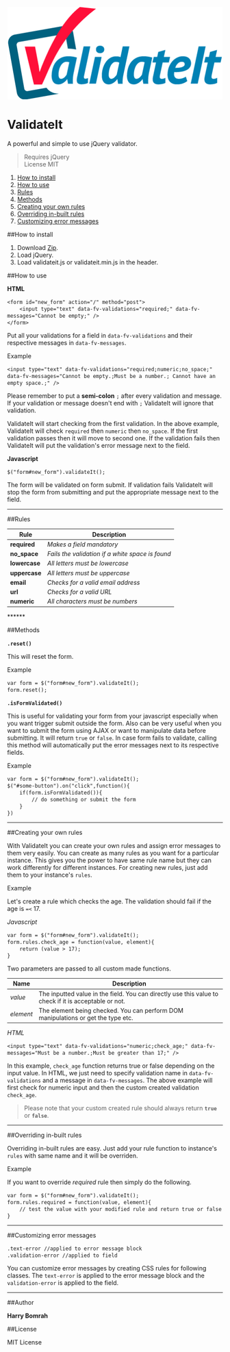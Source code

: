 ![validate icon](assets/images/validateIt.png)
# ValidateIt
A powerful and simple to use jQuery validator.

> Requires jQuery  
> License MIT

1. [How to install](#how-to-insall)
2. [How to use](#how-to-use)
3. [Rules](#rules)
4. [Methods](#methods)
5. [Creating your own rules](#creating-your-own-rules)
6. [Overriding in-built rules](#overriding-in-built-rules)
7. [Customizing error messages](#customizing-error-messages)

##How to install

1. Download [Zip](https://github.com/harminderbomrah/validateit/archive/master.zip).
2. Load jQuery.
2. Load validateit.js or validateit.min.js in the header.

##How to use

**HTML**

	<form id="new_form" action="/" method="post">
		<input type="text" data-fv-validations="required;" data-fv-messages="Cannot be empty;" />
	</form>

Put all your validations for a field in `data-fv-validations` and their respective messages in `data-fv-messages`.

Example

	<input type="text" data-fv-validations="required;numeric;no_space;" data-fv-messages="Cannot be empty.;Must be a number.; Cannot have an empty space.;" />
	
Please remember to put a **semi-colon** `;` after every validation and message. If your validation or message doesn't end with `;` ValidateIt will ignore that validation.

ValidateIt will start checking from the first validation. In the above example, ValidateIt will check `required` then `numeric` then `no_space`. If the first validation passes then it will move to second one. If the validation fails then ValidateIt will put the validation's error message next to the field.

**Javascript**

	$("form#new_form").validateIt();

The form will be validated on form submit. If validation fails ValidateIt will stop the form from submitting and put the appropriate message next to the field. 

******

##Rules

<table>
	<thead>
	<tr>
		<th>Rule</th>
		<th>Description</th>
	</tr>
	</thead>
	<tbody>
		<tr>
			<td><b>required</b></td>
			<td><i>Makes a field mandatory</i></td>
		</tr>
		<tr>
			<td><b>no_space</b></td>
			<td><i>Fails the validation if a white space is found</i></td>
		</tr>
		<tr>
			<td><b>lowercase</b></td>
			<td><i>All letters must be lowercase</i></td>
		</tr>
		<tr>
			<td><b>uppercase</b></td>
			<td><i>All letters must be uppercase</i></td>
		</tr>
		<tr>
			<td><b>email</b></td>
			<td><i>Checks for a valid email address</i></td>
		</tr>
		<tr>
			<td><b>url</b></td>
			<td><i>Checks for a valid URL</i></td>
		</tr>
		<tr>
			<td><b>numeric</b></td>
			<td><i>All characters must be numbers</i></td>
		</tr>
	</tbody>
</table>
******

##Methods

**`.reset()`**

This will reset the form.

Example

	var form = $("form#new_form").validateIt();
	form.reset();

**`.isFormValidated()`**

This is useful for validating your form from your javascript especially when you want trigger submit outside the form. Also can be very useful when you want to submit the form using AJAX or want to manipulate data before submitting. It will return `true` or `false`. In case form fails to validate, calling this method will automatically put the error messages next to its respective fields.

Example

	var form = $("form#new_form").validateIt();
	$("#some-button").on("click",function(){
		if(form.isFormValidated()){
			// do something or submit the form
		}	
	})

*******

##Creating your own rules

With ValidateIt you can create your own rules and assign error messages to them very easily. You can create as many rules as you want for a particular instance. This gives you the power to have same rule name but they can work differently for different instances. For creating new rules, just add them to your instance's `rules`.

Example

Let's create a rule which checks the age. The validation should fail if the age is `=<` 17.

_Javascript_

	var form = $("form#new_form").validateIt();
	form.rules.check_age = function(value, element){
		return (value > 17);
	}

Two parameters are passed to all custom made functions.

<table>
	<thead>
		<th>Name</th>
		<th>Description</th>
	</thead>
	<tbody>
		<tr>
			<td><i>value</i></td>
			<td>The inputted value in the field. You can directly use this value to check if it is acceptable or not.</td>
		</tr>
		<tr>
			<td><i>element</i></td>
			<td>The element being checked. You can perform DOM manipulations or get the type etc.</td>
		</tr>
	</tbody>
</table>

_HTML_

	<input type="text" data-fv-validations="numeric;check_age;" data-fv-messages="Must be a number.;Must be greater than 17;" />

In this example, `check_age` function returns true or false depending on the input value. In HTML, we just need to specify validation name in `data-fv-validations` and a message in `data-fv-messages`. The above example will first check for numeric input and then the custom created validation `check_age`.

> Please note that your custom created rule should always return **`true`** or **`false`**.

****** 

##Overriding in-built rules

Overriding in-built rules are easy. Just add your rule function to instance's `rules` with same name and it will be overriden.

Example

If you want to override _required_ rule then simply do the following.

	var form = $("form#new_form").validateIt();
	form.rules.required = function(value, element){
		// test the value with your modified rule and return true or false
	}

******

##Customizing error messages

	.text-error //applied to error message block
	.validation-error //applied to field 

You can customize error messages by creating CSS rules for following classes. The `text-error` is applied to the error message block and the `validation-error` is applied to the field.

******

##Author

**Harry Bomrah**

##License

MIT License







